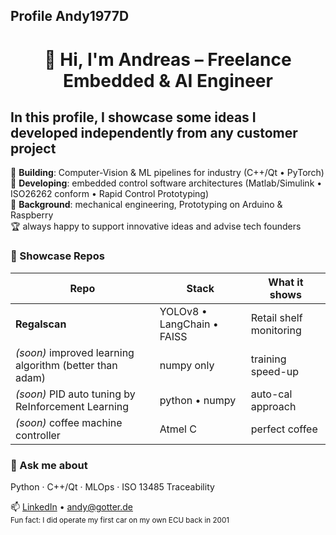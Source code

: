 ## Profile Andy1977D


<h1 align="center">👋 Hi, I'm Andreas – Freelance Embedded & AI Engineer</h1>

## In this profile, I showcase some ideas I developed independently from any customer project

🔭 **Building**: Computer-Vision & ML pipelines for industry (C++/Qt • PyTorch)  
🔭 **Developing**: embedded control software architectures (Matlab/Simulink • ISO26262 conform • Rapid Control Prototyping)  
🔭 **Background**: mechanical engineering, Prototyping on Arduino & Raspberry  
🏆 always happy to support innovative ideas and advise tech founders

### 🚀 Showcase Repos
| Repo | Stack | What it shows |
|------|-------|---------------|
| **Regalscan** | YOLOv8 • LangChain • FAISS | Retail shelf monitoring |
| *(soon)* improved learning algorithm (better than adam) | numpy only | training speed-up |
| *(soon)* PID auto tuning by ReInforcement Learning | python • numpy | auto-cal approach |
| *(soon)* coffee machine controller | Atmel  C | perfect coffee |


### 💬 Ask me about  
Python · C++/Qt · MLOps · ISO 13485 Traceability

📫 [LinkedIn](…) • andy@gotter.de  
<sub>Fun fact: I did operate my first car on my own ECU back in 2001</sub>






